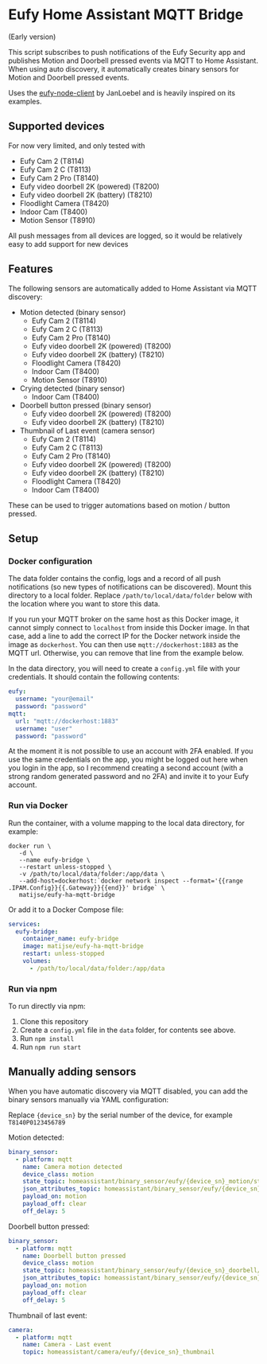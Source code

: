 # Eufy Home Assistant MQTT Bridge

(Early version) 

This script subscribes to push notifications of the Eufy Security app and publishes Motion and Doorbell pressed events
via MQTT to Home Assistant. When using auto discovery, it automatically creates binary sensors for Motion and
Doorbell pressed events. 

Uses the [eufy-node-client](https://github.com/JanLoebel/eufy-node-client) by JanLoebel and is heavily inspired on 
its examples.

## Supported devices

For now very limited, and only tested with

* Eufy Cam 2 (T8114)
* Eufy Cam 2 C (T8113)
* Eufy Cam 2 Pro (T8140)
* Eufy video doorbell 2K (powered) (T8200)
* Eufy video doorbell 2K (battery) (T8210)
* Floodlight Camera (T8420)
* Indoor Cam (T8400)
* Motion Sensor (T8910)

All push messages from all devices are logged, so it would be relatively easy to add support for new devices

## Features

The following sensors are automatically added to Home Assistant via MQTT discovery:

* Motion detected (binary sensor)
    * Eufy Cam 2 (T8114)
    * Eufy Cam 2 C (T8113)
    * Eufy Cam 2 Pro (T8140)
    * Eufy video doorbell 2K (powered) (T8200)
    * Eufy video doorbell 2K (battery) (T8210)
    * Floodlight Camera (T8420)
    * Indoor Cam (T8400)
    * Motion Sensor (T8910)
* Crying detected (binary sensor)
    * Indoor Cam (T8400)
* Doorbell button pressed (binary sensor)
    * Eufy video doorbell 2K (powered) (T8200)
    * Eufy video doorbell 2K (battery) (T8210)
* Thumbnail of Last event (camera sensor)
    * Eufy Cam 2 (T8114)
    * Eufy Cam 2 C (T8113)
    * Eufy Cam 2 Pro (T8140)
    * Eufy video doorbell 2K (powered) (T8200)
    * Eufy video doorbell 2K (battery) (T8210)
    * Floodlight Camera (T8420)
    * Indoor Cam (T8400)
    
These can be used to trigger automations based on motion / button pressed.

## Setup 

### Docker configuration

The data folder contains the config, logs and a record of all push notifications (so new types of notifications can
be discovered). Mount this directory to a local folder. Replace `/path/to/local/data/folder`
below with the location where you want to store this data.

If you run your MQTT broker on the same host as this Docker image, it cannot simply connect to `localhost` from inside
this Docker image. In that case, add a line to add the correct IP for the Docker network inside the image as 
`dockerhost`. You can then use `mqtt://dockerhost:1883` as the MQTT url. Otherwise, you can remove that line from the
example below.

In the data directory, you will need to create a `config.yml` file with your credentials. It should contain the 
following contents:

```yaml
eufy:
  username: "your@email"
  password: "password"
mqtt:
  url: "mqtt://dockerhost:1883"
  username: "user"
  password: "password"
```

At the moment it is not possible to use an account with 2FA enabled. If you use the same credentials on the app, you 
might be logged out here when you login in the app, so I recommend creating a second account (with a strong random 
generated password and no 2FA) and invite it to your Eufy account.

### Run via Docker

Run the container, with a volume mapping to the local data directory, for example:

```shell
docker run \
   -d \
   --name eufy-bridge \
   --restart unless-stopped \
   -v /path/to/local/data/folder:/app/data \
   --add-host=dockerhost:`docker network inspect --format='{{range .IPAM.Config}}{{.Gateway}}{{end}}' bridge` \
   matijse/eufy-ha-mqtt-bridge
```

Or add it to a Docker Compose file:

```yaml
services:
  eufy-bridge:
    container_name: eufy-bridge
    image: matijse/eufy-ha-mqtt-bridge
    restart: unless-stopped
    volumes:
      - /path/to/local/data/folder:/app/data
```

### Run via npm

To run directly via npm:

1. Clone this repository
1. Create a `config.yml` file in the `data` folder, for contents see above.
1. Run `npm install`
1. Run `npm run start`

## Manually adding sensors

When you have automatic discovery via MQTT disabled, you can add the binary sensors manually via YAML configuration:

Replace `{device_sn}` by the serial number of the device, for example `T8140P0123456789`

Motion detected:

```yaml
binary_sensor:
  - platform: mqtt
    name: Camera motion detected
    device_class: motion
    state_topic: homeassistant/binary_sensor/eufy/{device_sn}_motion/state
    json_attributes_topic: homeassistant/binary_sensor/eufy/{device_sn}_motion/attributes
    payload_on: motion
    payload_off: clear
    off_delay: 5
```

Doorbell button pressed:

```yaml
binary_sensor:
  - platform: mqtt
    name: Doorbell button pressed
    device_class: motion
    state_topic: homeassistant/binary_sensor/eufy/{device_sn}_doorbell/state
    json_attributes_topic: homeassistant/binary_sensor/eufy/{device_sn}_doorbell/attributes
    payload_on: motion
    payload_off: clear
    off_delay: 5
```

Thumbnail of last event:

```yaml
camera:
  - platform: mqtt
    name: Camera - Last event
    topic: homeassistant/camera/eufy/{device_sn}_thumbnail
```
